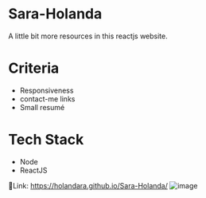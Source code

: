 # Sara-Holanda
A little bit more resources in this reactjs website.

# Criteria

- Responsiveness
- contact-me links
- Small resumé

# Tech Stack
- Node
- ReactJS

🔗Link: https://holandara.github.io/Sara-Holanda/
![image](https://github.com/Holandara/Sara-Holanda/assets/7933074/2a199559-28f2-4e71-8443-69bdc6df9703)
